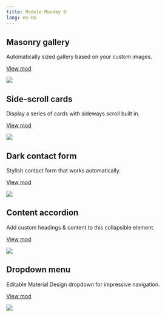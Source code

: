 ```yaml
---
title: Module Monday 9
lang: en-US
---
```


## Masonry gallery
Automatically sized gallery based on your custom images.

<a href="https://anymod.com/mod/lramn?v=20" class="btn btn-sm">View mod</a>

<a href="https://anymod.com/mod/lramn?v=20">
  <img src="https://res.cloudinary.com/component/image/upload/v1534527770/masonry_aec3rh.png"/>
</a>

## Side-scroll cards
Display a series of cards with sideways scroll built in.

<a href="https://anymod.com/mod/annbb?v=20" class="btn btn-sm">View mod</a>

<a href="https://anymod.com/mod/annbb?v=20">
  <img src="https://res.cloudinary.com/component/image/upload/v1534546474/sidescroll_y48ive.gif"/>
</a>

## Dark contact form
Stylish contact form that works automatically.

<a href="https://anymod.com/mod/dbbak?v=20" class="btn btn-sm">View mod</a>

<a href="https://anymod.com/mod/dbbak?v=20">
  <img src="https://res.cloudinary.com/component/image/upload/v1534629012/dark-form_thjxtl.png"/>
</a>

## Content accordion
Add custom headings & content to this collapsible element.

<a href="https://anymod.com/mod/onkoo?v=20" class="btn btn-sm">View mod</a>

<a href="https://anymod.com/mod/onkoo?v=20">
  <img src="https://res.cloudinary.com/component/image/upload/v1534546473/accordion_bxlqqx.png"/>
</a>

## Dropdown menu
Editable Material Design dropdown for impressive navigation.

<a href="https://anymod.com/mod/nmmdo?v=20" class="btn btn-sm">View mod</a>

<a href="https://anymod.com/mod/nmmdo?v=20">
  <img src="https://res.cloudinary.com/component/image/upload/v1534631165/dropdown_emfshb.gif"/>
</a>